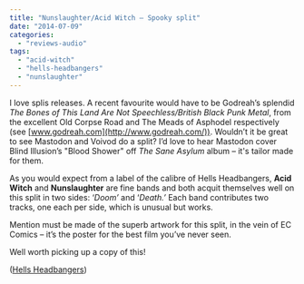 ```yaml
---
title: "Nunslaughter/Acid Witch – Spooky split"
date: "2014-07-09"
categories: 
  - "reviews-audio"
tags: 
  - "acid-witch"
  - "hells-headbangers"
  - "nunslaughter"
---
```


I love splis releases. A recent favourite would have to be Godreah’s splendid _The Bones_ _of This Land Are Not Speechless/British Black Punk Metal_, from the excellent Old Corpse Road and The Meads of Asphodel respectively (see [www.godreah.com](http://www.godreah.com/)). Wouldn’t it be great to see Mastodon and Voivod do a split? I’d love to hear Mastodon cover Blind Illusion’s "Blood Shower" off _The Sane Asylum_ album – it's tailor made for them.

As you would expect from a label of the calibre of Hells Headbangers, **Acid Witch** and **Nunslaughter** are fine bands and both acquit themselves well on this split in two sides: ‘_Doom’_ and ‘_Death.’_ Each band contributes two tracks, one each per side, which is unusual but works.

Mention must be made of the superb artwork for this split, in the vein of EC Comics – it’s the poster for the best film you’ve never seen.

Well worth picking up a copy of this!

([Hells Headbangers](http://shop-hellsheadbangers.com/nunslaughter-acid-witch-spooky-vinyl.asp))
